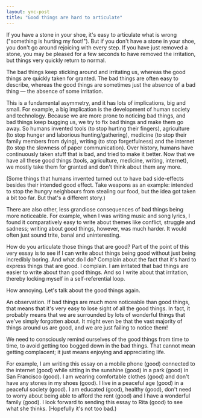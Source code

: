 ```yaml
---
layout: ync-post
title: "Good things are hard to articulate"
---
```


If you have a stone in your shoe, it's easy to articulate what is wrong ("something is hurting
my foot!"). But if you don't have a stone in your shoe, you don't go around rejoicing with
every step. If you have just removed a stone, you may be pleased for a few seconds to have removed
the irritation, but things very quickly return to normal.

The bad things keep sticking around and
irritating us, whereas the good things are quickly taken for granted. The bad things are often easy
to describe, whereas the good things are sometimes just the absence of a bad thing &mdash; the absence
of some irritation.

This is a fundamental asymmetry, and it has lots of implications, big and
small. For example, a big implication is the development of human society and technology. Because we
are more prone to noticing bad things, and bad things keep bugging us, we try to fix bad things and
make them go away. So humans invented tools (to stop hurting their fingers), agriculture (to stop
hunger and laborious hunting/gathering), medicine (to stop their family members from dying), writing
(to stop forgetfulness) and the internet (to stop the slowness of paper communication). Over
history, humans have continuously taken stuff that is bad, and tried to make it better. Now that we
have all these good things (tools, agriculture, medicine, writing, internet), we mostly take them
for granted and don't think about them any more.

(Some things that humans invented turned out to
have bad side-effects besides their intended good effect. Take weapons as an example: intended to
stop the hungry neighbours from stealing our food, but the idea got taken a bit too far. But
that's a different story.)

There are also other, less grandiose consequences of bad things being
more noticeable. For example, when I was writing music and song lyrics, I found it comparatively
easy to write about themes like conflict, struggle and sadness; writing about good things, however,
was much harder. It would often just sound trite, banal and uninteresting.

How do you articulate
those things that are good? Part of the point of this very essay is to see if I can write about
things being good without just being incredibly boring. And what do I do? Complain about the fact
that it's hard to express things that are good. I complain. I am irritated that bad things are
easier to write about than good things. And so I write about that irritation, thereby locking myself
in a self-referential loop.

How annoying. Let's talk about the good things again.

An observation. If bad things are much more noticeable than good things, that means that it's very
easy to lose sight of all the good things. In fact, it probably means that we are surrounded by lots
of wonderful things that we've simply forgotten about. It might even be that the vast majority of
things around us are good, and we are just failing to notice them!

We need to consciously remind
ourselves of the good things from time to time, to avoid getting too bogged down in the bad things.
That cannot mean getting complacent; it just means enjoying and appreciating life.

For example, I
am writing this essay on a mobile phone (good) connected to the internet (good) while sitting in the
sunshine (good) in a park (good) in San Francisco (good). I am wearing comfortable clothes (good)
and don't have any stones in my shoes (good). I live in a peaceful age (good) in a peaceful
society (good). I am educated (good), healthy (good), don't need to worry about being able to
afford the rent (good) and I have a wonderful family (good). I look forward to sending this essay to
Rita (good) to see what she thinks. (Hopefully it's not too bad.)
